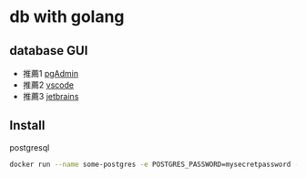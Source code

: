 # db with golang

## database GUI

- 推薦1 [pgAdmin](https://hub.docker.com/r/dpage/pgadmin4/)
- 推薦2 [vscode](https://marketplace.visualstudio.com/items?itemName=cweijan.dbclient-jdbc)
- 推薦3 [jetbrains](https://www.jetbrains.com)

## Install

postgresql

```bash
docker run --name some-postgres -e POSTGRES_PASSWORD=mysecretpassword -p 0.0.0.0:5432:5432 -d postgres
```